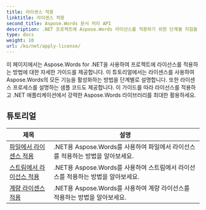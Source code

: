 ```yaml
---
title: 라이센스 적용
linktitle: 라이센스 적용
second_title: Aspose.Words 문서 처리 API
description: .NET 프로젝트에 Aspose.Words 라이선스를 적용하기 위한 단계별 지침을 확인하세요. Aspose.Words 라이브러리의 전체 기능을 활성화하려면 다음 단계를 따르세요.
type: docs
weight: 10
url: /ko/net/apply-license/
---
```


이 페이지에서는 Aspose.Words for .NET을 사용하여 프로젝트에 라이선스를 적용하는 방법에 대한 자세한 가이드를 제공합니다. 이 튜토리얼에서는 라이센스를 사용하여 Aspose.Words의 모든 기능을 활성화하는 방법을 단계별로 설명합니다. 또한 라이센스 프로세스를 설명하는 샘플 코드도 제공합니다. 이 가이드를 따라 라이선스를 적용하고 .NET 애플리케이션에서 강력한 Aspose.Words 라이브러리를 최대한 활용하세요.

 ## 튜토리얼
| 제목 | 설명 |
| --- | --- |
| [파일에서 라이센스 적용](./apply-license-from-file/) | .NET용 Aspose.Words를 사용하여 파일에서 라이선스를 적용하는 방법을 알아보세요.|
| [스트림에서 라이선스 적용](./apply-license-from-stream/) | .NET용 Aspose.Words를 사용하여 스트림에서 라이선스를 적용하는 방법을 알아보세요.|
| [계량 라이센스 적용](./apply-metered-license/) | .NET용 Aspose.Words를 사용하여 계량 라이선스를 적용하는 방법을 알아보세요. |